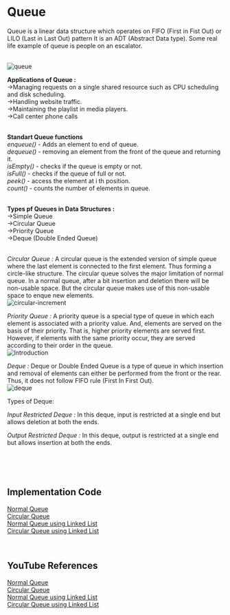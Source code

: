 # Queue

Queue is a linear data structure which operates on FIFO (First in Fist Out) or LILO (Last in Last Out) pattern
It is an ADT (Abstract Data type).
Some real life example of queue is people on an escalator.<br/><br/>


![queue](https://user-images.githubusercontent.com/83531337/157178300-a79365cf-7cee-4600-a41e-40ef8e234277.jpg)


**Applications of Queue :**<br/>
->Managing requests on a single shared resource such as CPU scheduling and disk scheduling.<br/>
->Handling website traffic.<br/>
->Maintaining the playlist in media players.<br/>
->Call center phone calls<br/><br/>


**Standart Queue functions**<br/>
*enqueue()* - Adds an element to end of queue.<br/>
*dequeue()* - removing an element from the front of the queue and returning it.<br/>
*isEmpty()* - checks if the queue is empty or not.<br/>
*isFull()* - checks if the queue of full or not.<br/>
*peek()* -  access the element at i th position.<br/>
*count()* - counts the number of elements in queue.<br/><br/>


**Types pf Queues in Data Structures :**<br/>
->Simple Queue<br/>
->Circular Queue<br/>
->Priority Queue<br/>
->Deque (Double Ended Queue)<br/><br/>





*Circular Queue :* A circular queue is the extended version of simple queue where the last element is connected to the first element. Thus forming a circle-like structure. The circular queue solves the major limitation of normal queue. In a normal queue, after a bit insertion and deletion there will be non-usable space. But the circular queue makes use of this non-usable space to enque new elements.
<br/>
![circular-increment](https://user-images.githubusercontent.com/83531337/157182794-c20a45ef-7f76-490e-bab9-4db0510a03c0.jpg)


*Priority Queue :* A priority queue is a special type of queue in which each element is associated with a priority value. And, elements are served on the basis of their priority. That is, higher priority elements are served first. However, if elements with the same priority occur, they are served according to their order in the queue.
<br/>
![Introduction](https://user-images.githubusercontent.com/83531337/157182822-eebdf7f8-b0f4-4b1b-8b96-b3f72c5a9af3.jpg)

*Deque :* Deque or Double Ended Queue is a type of queue in which insertion and removal of elements can either be performed from the front or the rear. Thus, it does not follow FIFO rule (First In First Out).<br/>
![deque](https://user-images.githubusercontent.com/83531337/157182815-41965ff3-360c-48ed-a667-6d1c70d93c67.jpg)

Types of Deque:

*Input Restricted Deque :*
In this deque, input is restricted at a single end but allows deletion at both the ends.

*Output Restricted Deque :*
In this deque, output is restricted at a single end but allows insertion at both the ends.

<br>
<br>
<br>

## Implementation Code

[Normal Queue](https://github.com/Aashutosh0033/DSA-using-Cpp/edit/main/Queue/Normal_Queue.cpp)<br>
[Circular Queue](https://github.com/Aashutosh0033/DSA-using-Cpp/edit/main/Queue/Circular_Queue.cpp)<br>
[Normal Queue using Linked List](https://github.com/Aashutosh0033/DSA-using-Cpp/edit/main/Queue/Normal_Queue_LL.cpp)<br>
[Circular Queue using Linked List](https://github.com/Aashutosh0033/DSA-using-Cpp/edit/main/Queue/Circular_Queue_LL.cpp)<br>


<br>

## YouTube References

[Normal Queue](https://www.youtube.com/watch?v=wqKdRQ9nWvs&list=PLIY8eNdw5tW_zX3OCzX7NJ8bL1p6pWfgG&index=8)<br>
[Circular Queue](https://www.youtube.com/watch?v=KSvMGwc9dN8&list=PLIY8eNdw5tW_zX3OCzX7NJ8bL1p6pWfgG&index=9)<br>
[Normal Queue using Linked List](https://www.youtube.com/watch?v=a5k5dLk-650&list=PLIY8eNdw5tW_zX3OCzX7NJ8bL1p6pWfgG&index=63)<br>
[Circular Queue using Linked List](https://www.youtube.com/watch?v=HsJc7a6NoTE&list=PLIY8eNdw5tW_zX3OCzX7NJ8bL1p6pWfgG&index=64)<br>





